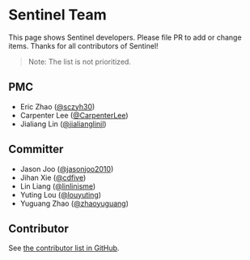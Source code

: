 # Sentinel Team

This page shows Sentinel developers. Please file PR to add or change items. Thanks for all contributors of Sentinel!

> Note: The list is not prioritized.

## PMC

- Eric Zhao ([@sczyh30](https://github.com/sczyh30))
- Carpenter Lee ([@CarpenterLee](https://github.com/CarpenterLee))
- Jialiang Lin ([@jialianglinjl](https://github.com/jialianglinjl))

## Committer

- Jason Joo ([@jasonjoo2010](https://github.com/jasonjoo2010))
- Jihan Xie ([@cdfive](https://github.com/cdfive))
- Lin Liang ([@linlinisme](https://github.com/linlinisme))
- Yuting Lou ([@louyuting](https://github.com/louyuting))
- Yuguang Zhao ([@zhaoyuguang](https://github.com/zhaoyuguang))

## Contributor

See [the contributor list in GitHub](https://github.com/alibaba/Sentinel/graphs/contributors).